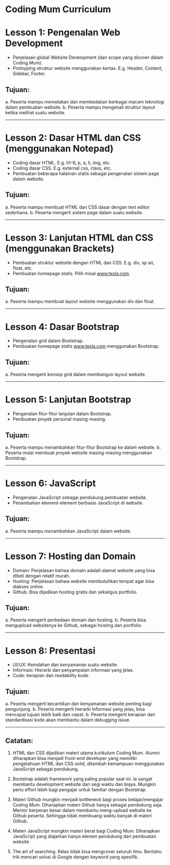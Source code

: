# Coding Mum Curriculum

# Lesson 1: Pengenalan Web Development
- Penjelasan global Website Development (dan scope yang dicover dalam Coding Mum).
- Protoyping struktur website menggunakan kertas. E.g. Header, Content, Sidebar, Footer.

## Tujuan:
a. Peserta mampu memetakan dan membedakan berbagai macam teknologi dalam pembuatan website.
b. Peserta mampu mengenali struktur layout ketika melihat suatu website.

----

# Lesson 2: Dasar HTML dan CSS (menggunakan Notepad)
- Coding dasar HTML. E.g. h1-6, p, a, li, img, etc.
- Coding dasar CSS. E.g. external css, class, etc.
- Pembuatan beberapa halaman statis sebagai pengenalan sistem page dalam website.

## Tujuan:
a. Peserta mampu membuat HTML dan CSS dasar dengan text editor sederhana.
b. Peserta mengerti sistem page dalam suatu website.

----

# Lesson 3: Lanjutan HTML dan CSS (menggunakan Brackets)
- Pembuatan struktur website dengan HTML dan CSS. E.g. div, sp an, float, etc.
- Pembuatan homepage statis. Pilih misal www.tesla.com.

## Tujuan:
a. Peserta mampu membuat layout website menggunakan div dan float.

----

# Lesson 4: Dasar Bootstrap
- Pengenalan grid dalam Bootstrap.
- Pembuatan homepage statis www.tesla.com menggunakan Bootstrap.

## Tujuan:
a. Peserta mengerti konsep grid dalam membangun layout website.

----

# Lesson 5: Lanjutan Bootstrap
- Pengenalan fitur-fitur lanjutan dalam Bootstrap.
- Pembuatan proyek personal masing-masing.

## Tujuan:
a. Peserta mampu menambahkan fitur-fitur Bootstrap ke dalam website.
b. Peserta mulai membuat proyek website masing-masing menggunakan Bootstrap.

----

# Lesson 6: JavaScript
- Pengenalan JavaScript sebagai pendukung pembuatan website.
- Penambahan element-element berbasis JavaScript di website.

## Tujuan:
a. Peserta mampu menambahkan JavaScript dalam website.

----

# Lesson 7: Hosting dan Domain
- Domain: Penjelasan bahwa domain adalah alamat website yang bisa dibeli dengan relatif murah.
- Hosting: Penjelasan bahwa website membutuhkan tempat agar bisa diakses online.
- Github: Bisa dijadikan hosting gratis dan sekaligus portfolio.

## Tujuan:
a. Peserta mengerti perbedaan domain dan hosting.
b. Peserta bisa mengupload websitenya ke Github, sebagai hosting dan portfolio.

----

# Lesson 8: Presentasi
- UI/UX: Keindahan dan kenyamanan suatu website.
- Informasi: Hierarki dan penyampaian informasi yang jelas.
- Code: kerapian dan readability kode.

## Tujuan:
a. Peserta mengerti kecantikan dan kenyamanan website penting bagi pengunjung.
b. Peserta mengerti hierarki informasi yang jelas, bisa mencapai tujuan lebih baik dan cepat.
b. Peserta mengerti kerapian dan standardisasi kode akan membantu dalam debugging issue.

----

## Catatan:
1. HTML dan CSS dijadikan materi utama kurikulum Coding Mum. Alumni diharapkan bisa menjadi front-end developer yang memiliki pengetahuan HTML dan CSS solid, ditambah kemampuan menggunakan JavaScript sebagai pendukung.

2. Bootstrap adalah framework yang paling popular saat ini. Ia sangat membantu development website dari segi waktu dan biaya. Mungkin perlu effort lebih bagi pengajar untuk familiar dengan Bootstrap.

3. Materi Github mungkin menjadi bottleneck bagi proses belajar/mengajar Coding Mum. Diharapkan materi Github hanya sebagai pendukung saja. Mentor berperan besar dalam membantu meng-upload website ke Github peserta. Sehingga tidak membuang waktu banyak di materi Github.

4. Materi JavaScript mungkin materi berat bagi Coding Mum. Diharapkan JavaScript yang diajarkan hanya elemen pendukung dari pembuatan website

5. The art of searching. Kelas tidak bisa mengcover seluruh ilmu. Beritahu trik mencari solusi di Google dengan keyword yang spesifik.
